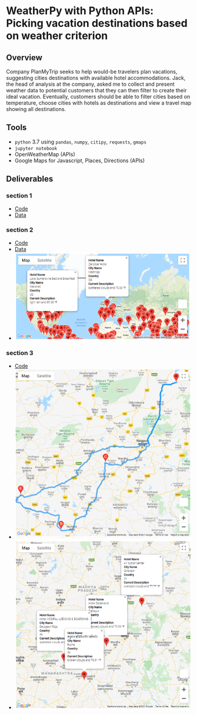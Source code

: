 # WeatherPy with Python APIs: Picking vacation destinations based on weather criterion

## Overview
Company PlanMyTrip seeks to help would-be travelers plan vacations, suggesting cities destinations with available hotel accommodations.  Jack, the head of analysis at the company, asked me to collect and present weather data to potential customers that they can then filter to create their ideal vacation.  Eventually, customers should be able to filter cities based on temperature, choose cities with hotels as destinations and view a travel map showing all destinations.

## Tools
- `python` 3.7 using `pandas`, `numpy`, `citipy`, `requests`, `gmaps`
- `jupyter notebook`
- OpenWeatherMap (APIs)
- Google Maps for Javascript, Places, Directions (APIs)

## Deliverables
### section 1
- [Code](Weather_Database/Weather_Database.ipynb)
- [Data](Weather_Database/WeatherPy_Database.csv)

### section 2
- [Code](Vacation_Search/Vacation_Search.ipynb)
- [Data](Vacation_Search/WeatherPy_vacation.csv)
- ![cities on the map](Vacation_Search/WeatherPy_vacation_map.png)

### section 3

- [Code](Vacation_Itinerary/Vacation_Itinerary.ipynb)
- ![4 cities route map](Vacation_Itinerary/WeatherPy_travel_map.png)
- ![4 cities info map](Vacation_Itinerary/WeatherPy_travel_map_markers.png)
